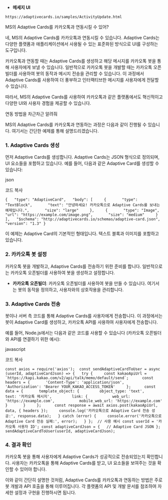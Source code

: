 - **메세지 UI** 
```
https://adaptivecards.io/samples/ActivityUpdate.html
```

MS의 Adaptive Cards를 카카오톡과 연동시킬 수 있어?

네, MS의 Adaptive Cards를 카카오톡과 연동시킬 수 있습니다. Adaptive Cards는 다양한 플랫폼과 애플리케이션에서 사용될 수 있는 표준화된 방식으로 UI를 구성하는 도구입니다.

카카오톡과 연동할 때는 Adaptive Cards를 생성하고 해당 메시지를 카카오톡 봇을 통해 사용자에게 보낼 수 있습니다. 일반적으로 카카오톡 봇을 개발할 때는 카카오톡 오픈빌더를 사용하여 봇의 동작과 메시지 전송을 관리할 수 있습니다. 이 과정에서 Adaptive Cards를 사용하여 더 풍부하고 인터랙티브한 메시지를 사용자에게 전달할 수 있습니다.

따라서, MS의 Adaptive Cards를 사용하여 카카오톡과 같은 플랫폼에서도 혁신적이고 다양한 UI와 사용자 경험을 제공할 수 있습니다.




연동 방법을 차근차근 알려줘


MS의 Adaptive Cards를 카카오톡과 연동하는 과정은 다음과 같이 진행될 수 있습니다. 여기서는 간단한 예제를 통해 설명드리겠습니다.

### 1. Adaptive Cards 생성

먼저 Adaptive Cards를 생성합니다. Adaptive Cards는 JSON 형식으로 정의되며, UI 요소들을 포함하고 있습니다. 예를 들어, 다음과 같은 Adaptive Card를 생성할 수 있습니다:

json

코드 복사

`{   "type": "AdaptiveCard",   "body": [     {       "type": "TextBlock",       "text": "안녕하세요! 카카오톡으로 Adaptive Cards를 보내는 예제입니다.",       "size": "large"     },     {       "type": "Image",       "url": "https://example.com/image.png",       "size": "medium"     }   ],   "$schema": "http://adaptivecards.io/schemas/adaptive-card.json",   "version": "1.3" }`

이 예제는 Adaptive Card의 기본적인 형태입니다. 텍스트 블록과 이미지를 포함하고 있습니다.

### 2. 카카오톡 봇 설정

카카오톡 봇을 개발하고, Adaptive Cards를 전송하기 위한 준비를 합니다. 일반적으로는 카카오톡 오픈빌더를 사용하여 봇을 생성하고 설정합니다.

- **카카오톡 오픈빌더**: 카카오톡 오픈빌더를 사용하여 봇을 만들 수 있습니다. 여기서는 봇의 동작을 정의하고, 사용자와의 상호작용을 관리합니다.

### 3. Adaptive Cards 전송

봇이나 서버 측 코드를 통해 Adaptive Cards를 사용자에게 전송합니다. 이 과정에서는 봇이 Adaptive Card를 생성하고, 카카오톡 API를 사용하여 사용자에게 전송합니다.

예를 들어, Node.js에서는 다음과 같은 코드를 사용할 수 있습니다 (카카오톡 오픈빌더와 API를 연결하기 위한 예시):

javascript

코드 복사

``const axios = require('axios');  const sendAdaptiveCardToUser = async (userId, adaptiveCardJson) => {   try {     const kakaoApiUrl = `https://kapi.kakao.com/v2/api/talk/memo/default/send`;      const headers = {       'Content-Type': 'application/json',       'Authorization': 'Bearer YOUR_KAKAO_ACCESS_TOKEN'     };      const data = {       template_object: {         object_type: 'text',         text: '카카오톡 메시지',         link: {           web_url: 'https://example.com',           mobile_web_url: 'https://example.com'         }       }     };      const response = await axios.post(kakaoApiUrl, data, { headers });     console.log('카카오톡으로 Adaptive Card 전송 성공:', response.data);   } catch (error) {     console.error('카카오톡으로 Adaptive Card 전송 실패:', error);   } };  // 사용 예시 const userId = '카카오톡 사용자 ID'; const adaptiveCardJson = {   // Adaptive Card JSON };  sendAdaptiveCardToUser(userId, adaptiveCardJson);``

### 4. 결과 확인

카카오톡 봇을 통해 사용자에게 Adaptive Cards가 성공적으로 전송되었는지 확인합니다. 사용자는 카카오톡을 통해 Adaptive Cards를 받고, UI 요소들을 보여주는 것을 확인할 수 있어야 합니다.

이와 같이 간단히 설명한 것처럼, Adaptive Cards를 카카오톡과 연동하는 방법은 주로 봇 개발과 API 호출을 통해 이루어집니다. 각 플랫폼의 API 및 개발 문서를 참조하여 자세한 설정과 구현을 진행하시면 됩니다.